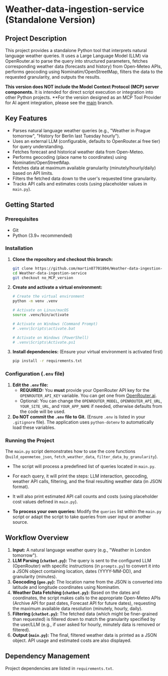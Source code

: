 # Weather-data-ingestion-service (Standalone Version)

## Project Description

This project provides a standalone Python tool that interprets natural language weather queries. It uses a Large Language Model (LLM) via OpenRouter.ai to parse the query into structured parameters, fetches corresponding weather data (forecasts and history) from Open-Meteo APIs, performs geocoding using Nominatim/OpenStreetMap, filters the data to the requested granularity, and outputs the results.

**This version does NOT include the Model Context Protocol (MCP) server components.** It is intended for direct script execution or integration into other Python projects. **For the version designed as an MCP Tool Provider for AI agent integration, please see the [main](https://github.com/martin07701804/Weather-data-ingestion-service/tree/final-MCP-main-version) branch.

## Key Features

*   Parses natural language weather queries (e.g., "Weather in Prague tomorrow", "History for Berlin last Tuesday hourly").
*   Uses an external LLM (configurable, defaults to OpenRouter.ai free tier) for query understanding.
*   Fetches forecast and historical weather data from Open-Meteo.
*   Performs geocoding (place name to coordinates) using Nominatim/OpenStreetMap.
*   Fetches data at maximum available granularity (minutely/hourly/daily) based on API limits.
*   Filters the fetched data down to the user's requested time granularity.
*   Tracks API calls and estimates costs (using placeholder values in `main.py`).

## Getting Started

### Prerequisites

*   Git
*   Python (3.9+ recommended)

### Installation

1.  **Clone the repository and checkout this branch:**
    ```bash
    git clone https://github.com/martin07701804/Weather-data-ingestion-service.git
    cd Weather-data-ingestion-service
    git checkout no_MCP_version
    ```

2.  **Create and activate a virtual environment:**
    ```bash
    # Create the virtual environment
    python -m venv .venv

    # Activate on Linux/macOS
    source .venv/bin/activate

    # Activate on Windows (Command Prompt)
    # .venv\Scripts\activate.bat

    # Activate on Windows (PowerShell)
    # .venv\Scripts\Activate.ps1
    ```

3.  **Install dependencies:**
    (Ensure your virtual environment is activated first)
    ```bash
    pip install -r requirements.txt
    ```

### Configuration (`.env` file)

1.  **Edit the `.env` file:**
    *   **REQUIRED:** You **must** provide your OpenRouter API key for the `OPENROUTER_API_KEY` variable. You can get one from [OpenRouter.ai](https://openrouter.ai/).
    *   Optional: You can change the `OPENROUTER_MODEL`, `OPENROUTER_API_URL`, `YOUR_SITE_URL`, and `YOUR_APP_NAME` if needed, otherwise defaults from the code will be used.
2.  **Do NOT commit the `.env` file to Git.** (Ensure `.env` is listed in your `.gitignore` file). The application uses `python-dotenv` to automatically load these variables.

### Running the Project

The `main.py` script demonstrates how to use the core functions (`build_openmeteo_json`, `fetch_weather_data`, `filter_data_by_granularity`).

*   The script will process a predefined list of queries located in `main.py`.
*   For each query, it will print the steps: LLM interaction, geocoding, weather API calls, filtering, and the final resulting weather data (in JSON format).
*   It will also print estimated API call counts and costs (using placeholder cost values defined in `main.py`).

*   **To process your own queries:** Modify the `queries` list within the `main.py` script or adapt the script to take queries from user input or another source.

## Workflow Overview

1.  **Input:** A natural language weather query (e.g., "Weather in London tomorrow").
2.  **LLM Parsing (`chatbot.py`):** The query is sent to the configured LLM (OpenRouter) with specific instructions (in `prompts.py`) to convert it into a JSON object containing location, dates (YYYY-MM-DD), and granularity (minutes).
3.  **Geocoding (`geo.py`):** The location name from the JSON is converted into latitude and longitude coordinates using Nominatim.
4.  **Weather Data Fetching (`chatbot.py`):** Based on the dates and coordinates, the script makes calls to the appropriate Open-Meteo APIs (Archive API for past dates, Forecast API for future dates), requesting the maximum available data resolution (minutely, hourly, daily).
5.  **Filtering (`chatbot.py`):** The fetched data (which might be finer-grained than requested) is filtered down to match the granularity specified by the user/LLM (e.g., if user asked for hourly, minutely data is removed or filtered).
6.  **Output (`main.py`):** The final, filtered weather data is printed as a JSON object. API usage and estimated costs are also displayed.

## Dependency Management

Project dependencies are listed in `requirements.txt`. 
